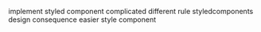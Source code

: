 implement styled component complicated different rule styledcomponents design consequence easier style component